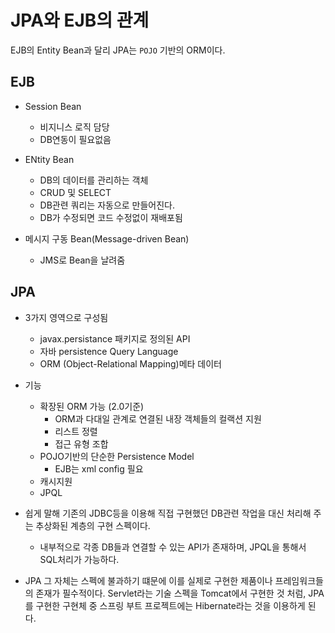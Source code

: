 # JPA와 EJB의 관계
EJB의 Entity Bean과 달리 JPA는 `POJO` 기반의 ORM이다.

## EJB
- Session Bean
    - 비지니스 로직 담당
    - DB연동이 필요없음
- ENtity Bean
    - DB의 데이터를 관리하는 객체
    - CRUD 및 SELECT
    - DB관련 쿼리는 자동으로 만들어진다.
    - DB가 수정되면 코드 수정없이 재배포됨

- 메시지 구동 Bean(Message-driven Bean)
    - JMS로 Bean을 날려줌

## JPA
- 3가지 영역으로 구성됨
    - javax.persistance 패키지로 정의된 API
    - 자바 persistence Query Language
    - ORM (Object-Relational Mapping)메타 데이터
- 기능
    - 확장된 ORM 가능 (2.0기준)
        - ORM과 다대일 관계로 연결된 내장 객체들의 컬랙션 지원
        - 리스트 정렬
        - 접근 유형 조합
    - POJO기반의 단순한 Persistence Model
        - EJB는 xml config 필요
    - 캐시지원
    - JPQL

- 쉽게 말해 기존의 JDBC등을 이용해 직접 구현했던 DB관련 작업을 대신 처리해 주는 추상화된 계층의 구현 스펙이다.
    - 내부적으로 각종 DB들과 연결할 수 있는 API가 존재하며, JPQL을 통해서 SQL처리가 가능하다.
- JPA 그 자체는 스펙에 불과하기 떄문에 이를 실제로 구현한 제품이나 프레임워크들의 존재가 필수적이다. Servlet라는 기술 스펙을 Tomcat에서 구현한 것 처럼, JPA를 구현한 구현체 중 스프링 부트 프로젝트에는 Hibernate라는 것을 이용하게 된다.


    


